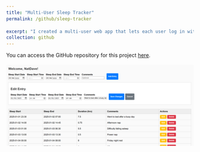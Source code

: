 ```yaml
---
title: "Multi-User Sleep Tracker"
permalink: /github/sleep-tracker

excerpt: "I created a multi-user web app that lets each user log in with a unique username and record their sleep sessions. All entries—start and end times, duration, and comments—are automatically saved in the browser’s Local Storage under that username. The app also generates a daily total sleep chart using Chart.js, providing an at-a-glance visualization of sleep patterns. Users can edit or delete existing records and export or import their data as JSON files, making it easy to back up or transfer. This simple, self-contained tool helps maintain ongoing sleep logs without needing a server or database."
collection: github
---
```


You can access the GitHub repository for this project [here](https://github.com/NatDave/sleep-tracker/).<br/><br/><img src='/images/sleep.png'>
